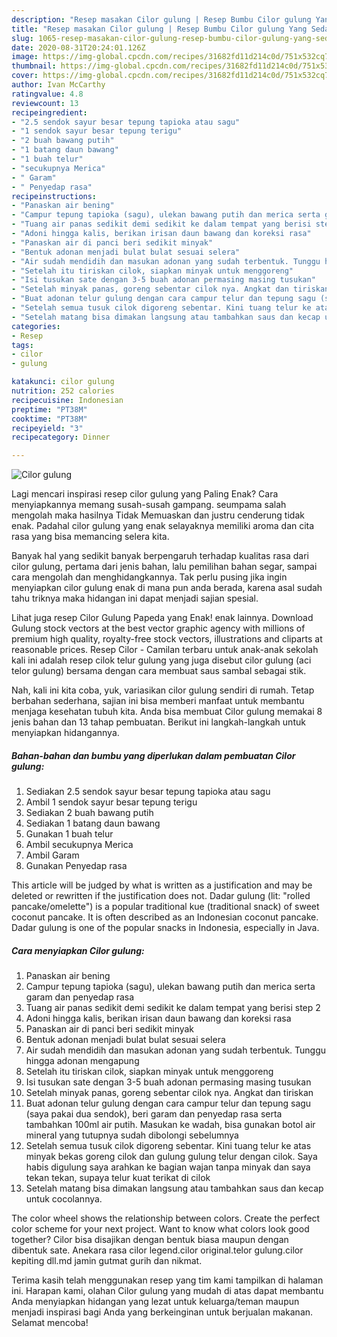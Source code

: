 ```yaml
---
description: "Resep masakan Cilor gulung | Resep Bumbu Cilor gulung Yang Sedap"
title: "Resep masakan Cilor gulung | Resep Bumbu Cilor gulung Yang Sedap"
slug: 1065-resep-masakan-cilor-gulung-resep-bumbu-cilor-gulung-yang-sedap
date: 2020-08-31T20:24:01.126Z
image: https://img-global.cpcdn.com/recipes/31682fd11d214c0d/751x532cq70/cilor-gulung-foto-resep-utama.jpg
thumbnail: https://img-global.cpcdn.com/recipes/31682fd11d214c0d/751x532cq70/cilor-gulung-foto-resep-utama.jpg
cover: https://img-global.cpcdn.com/recipes/31682fd11d214c0d/751x532cq70/cilor-gulung-foto-resep-utama.jpg
author: Ivan McCarthy
ratingvalue: 4.8
reviewcount: 13
recipeingredient:
- "2.5 sendok sayur besar tepung tapioka atau sagu"
- "1 sendok sayur besar tepung terigu"
- "2 buah bawang putih"
- "1 batang daun bawang"
- "1 buah telur"
- "secukupnya Merica"
- " Garam"
- " Penyedap rasa"
recipeinstructions:
- "Panaskan air bening"
- "Campur tepung tapioka (sagu), ulekan bawang putih dan merica serta garam dan penyedap rasa"
- "Tuang air panas sedikit demi sedikit ke dalam tempat yang berisi step 2"
- "Adoni hingga kalis, berikan irisan daun bawang dan koreksi rasa"
- "Panaskan air di panci beri sedikit minyak"
- "Bentuk adonan menjadi bulat bulat sesuai selera"
- "Air sudah mendidih dan masukan adonan yang sudah terbentuk. Tunggu hingga adonan mengapung"
- "Setelah itu tiriskan cilok, siapkan minyak untuk menggoreng"
- "Isi tusukan sate dengan 3-5 buah adonan permasing masing tusukan"
- "Setelah minyak panas, goreng sebentar cilok nya. Angkat dan tiriskan"
- "Buat adonan telur gulung dengan cara campur telur dan tepung sagu (saya pakai dua sendok), beri garam dan penyedap rasa serta tambahkan 100ml air putih. Masukan ke wadah, bisa gunakan botol air mineral yang tutupnya sudah dibolongi sebelumnya"
- "Setelah semua tusuk cilok digoreng sebentar. Kini tuang telur ke atas minyak bekas goreng cilok dan gulung gulung telur dengan cilok. Saya habis digulung saya arahkan ke bagian wajan tanpa minyak dan saya tekan tekan, supaya telur kuat terikat di cilok"
- "Setelah matang bisa dimakan langsung atau tambahkan saus dan kecap untuk cocolannya."
categories:
- Resep
tags:
- cilor
- gulung

katakunci: cilor gulung 
nutrition: 252 calories
recipecuisine: Indonesian
preptime: "PT38M"
cooktime: "PT38M"
recipeyield: "3"
recipecategory: Dinner

---
```



![Cilor gulung](https://img-global.cpcdn.com/recipes/31682fd11d214c0d/751x532cq70/cilor-gulung-foto-resep-utama.jpg)

Lagi mencari inspirasi resep cilor gulung yang Paling Enak? Cara menyiapkannya memang susah-susah gampang. seumpama salah mengolah maka hasilnya Tidak Memuaskan dan justru cenderung tidak enak. Padahal cilor gulung yang enak selayaknya memiliki aroma dan cita rasa yang bisa memancing selera kita.

Banyak hal yang sedikit banyak berpengaruh terhadap kualitas rasa dari cilor gulung, pertama dari jenis bahan, lalu pemilihan bahan segar, sampai cara mengolah dan menghidangkannya. Tak perlu pusing jika ingin menyiapkan cilor gulung enak di mana pun anda berada, karena asal sudah tahu triknya maka hidangan ini dapat menjadi sajian spesial.

Lihat juga resep Cilor Gulung Papeda yang Enak! enak lainnya. Download Gulung stock vectors at the best vector graphic agency with millions of premium high quality, royalty-free stock vectors, illustrations and cliparts at reasonable prices. Resep Cilor - Camilan terbaru untuk anak-anak sekolah kali ini adalah resep cilok telur gulung yang juga disebut cilor gulung (aci telor gulung) bersama dengan cara membuat saus sambal sebagai stik.


Nah, kali ini kita coba, yuk, variasikan cilor gulung sendiri di rumah. Tetap berbahan sederhana, sajian ini bisa memberi manfaat untuk membantu menjaga kesehatan tubuh kita. Anda bisa membuat Cilor gulung memakai 8 jenis bahan dan 13 tahap pembuatan. Berikut ini langkah-langkah untuk menyiapkan hidangannya.

<!--inarticleads1-->

##### Bahan-bahan dan bumbu yang diperlukan dalam pembuatan Cilor gulung:

1. Sediakan 2.5 sendok sayur besar tepung tapioka atau sagu
1. Ambil 1 sendok sayur besar tepung terigu
1. Sediakan 2 buah bawang putih
1. Sediakan 1 batang daun bawang
1. Gunakan 1 buah telur
1. Ambil secukupnya Merica
1. Ambil  Garam
1. Gunakan  Penyedap rasa


This article will be judged by what is written as a justification and may be deleted or rewritten if the justification does not. Dadar gulung (lit: &#34;rolled pancake/omelette&#34;) is a popular traditional kue (traditional snack) of sweet coconut pancake. It is often described as an Indonesian coconut pancake. Dadar gulung is one of the popular snacks in Indonesia, especially in Java. 

<!--inarticleads2-->

##### Cara menyiapkan Cilor gulung:

1. Panaskan air bening
1. Campur tepung tapioka (sagu), ulekan bawang putih dan merica serta garam dan penyedap rasa
1. Tuang air panas sedikit demi sedikit ke dalam tempat yang berisi step 2
1. Adoni hingga kalis, berikan irisan daun bawang dan koreksi rasa
1. Panaskan air di panci beri sedikit minyak
1. Bentuk adonan menjadi bulat bulat sesuai selera
1. Air sudah mendidih dan masukan adonan yang sudah terbentuk. Tunggu hingga adonan mengapung
1. Setelah itu tiriskan cilok, siapkan minyak untuk menggoreng
1. Isi tusukan sate dengan 3-5 buah adonan permasing masing tusukan
1. Setelah minyak panas, goreng sebentar cilok nya. Angkat dan tiriskan
1. Buat adonan telur gulung dengan cara campur telur dan tepung sagu (saya pakai dua sendok), beri garam dan penyedap rasa serta tambahkan 100ml air putih. Masukan ke wadah, bisa gunakan botol air mineral yang tutupnya sudah dibolongi sebelumnya
1. Setelah semua tusuk cilok digoreng sebentar. Kini tuang telur ke atas minyak bekas goreng cilok dan gulung gulung telur dengan cilok. Saya habis digulung saya arahkan ke bagian wajan tanpa minyak dan saya tekan tekan, supaya telur kuat terikat di cilok
1. Setelah matang bisa dimakan langsung atau tambahkan saus dan kecap untuk cocolannya.


The color wheel shows the relationship between colors. Create the perfect color scheme for your next project. Want to know what colors look good together? Cilor bisa disajikan dengan bentuk biasa maupun dengan dibentuk sate. Anekara rasa cilor legend.cilor original.telor gulung.cilor kepiting dll.md jamin gutmat gurih dan nikmat. 

Terima kasih telah menggunakan resep yang tim kami tampilkan di halaman ini. Harapan kami, olahan Cilor gulung yang mudah di atas dapat membantu Anda menyiapkan hidangan yang lezat untuk keluarga/teman maupun menjadi inspirasi bagi Anda yang berkeinginan untuk berjualan makanan. Selamat mencoba!
